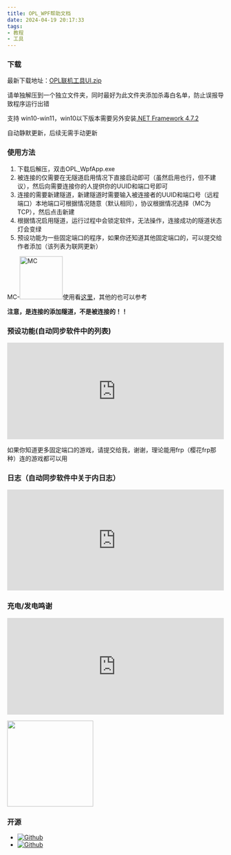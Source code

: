 ```yaml
---
title: OPL_WPF帮助文档
date: 2024-04-19 20:17:33
tags:
- 教程
- 工具
---
```

### 下载

最新下载地址：[OPL联机工具UI.zip](https://file.gldhn.top/file/OPL联机工具UI.zip)

请单独解压到一个独立文件夹，同时最好为此文件夹添加杀毒白名单，防止误报导致程序运行出错 

支持 win10-win11，win10以下版本需要另外安装[.NET Framework 4.7.2](https://dotnet.microsoft.com/zh-cn/download/dotnet-framework/net472)

自动静默更新，后续无需手动更新

### 使用方法

1. 下载后解压，双击OPL_WpfApp.exe
2. 被连接的仅需要在无隧道启用情况下直接启动即可（虽然启用也行，但不建议），然后向需要连接你的人提供你的UUID和端口号即可
3. 连接的需要新建隧道，新建隧道时需要输入被连接者的UUID和端口号（远程端口）本地端口可根据情况随意（默认相同），协议根据情况选择（MC为TCP），然后点击新建
4. 根据情况启用隧道，运行过程中会锁定软件，无法操作，连接成功的隧道状态灯会变绿
5. 预设功能为一些固定端口的程序，如果你还知道其他固定端口的，可以提交给作者添加（该列表为联网更新）

MC-<a href="https://minecraft.net"><img width="100" src="https://www.minecraft.net/content/dam/minecraftnet/games/minecraft/logos/Global-Header_MCCB-Logo_300x51.svg" title="MC"></a>使用看[这里](/2024/04/22/opl_mc/)，其他的也可以参考

**注意，是连接的添加隧道，不是被连接的！！**
### 预设功能(自动同步软件中的列表)

<iframe src="https://file.gldhn.top/web/preset/?type=preset" width="100%" height="225px" frameborder="0" scrolling="yes"></iframe>

如果你知道更多固定端口的游戏，请提交给我，谢谢，理论能用frp（樱花frp那种）连的游戏都可以用

### 日志（自动同步软件中关于内日志）

<iframe src="https://file.gldhn.top/web/preset/?type=uplog" width="100%" height="235px" frameborder="0" scrolling="yes"></iframe>

### 充电/发电鸣谢

<iframe src="https://file.gldhn.top/web/thank/" width="100%" height="225px" frameborder="0" scrolling="yes"></iframe>

<a href="https://afdian.net/a/guailoudou"><img width="200" src="https://pic1.afdiancdn.com/static/img/welcome/button-sponsorme.png" alt=""></a>


### 开源

- [![Github](https://img.shields.io/badge/Github-OPL_WpfApp-Green?logo=github)](https://github.com/Guailoudou/OPL-WpfApp)
- [![Github](https://img.shields.io/badge/Github-openp2p-Green?logo=github)](https://github.com/openp2p-cn/openp2p)


